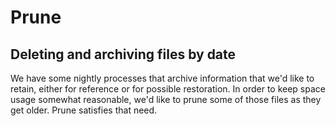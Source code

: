 # Prune
## Deleting and archiving files by date

We have some nightly processes that archive information that we'd like to retain, either for reference or 
for possible restoration.  In order to keep space usage somewhat reasonable, we'd like to prune some of
those files as they get older.  Prune satisfies that need.